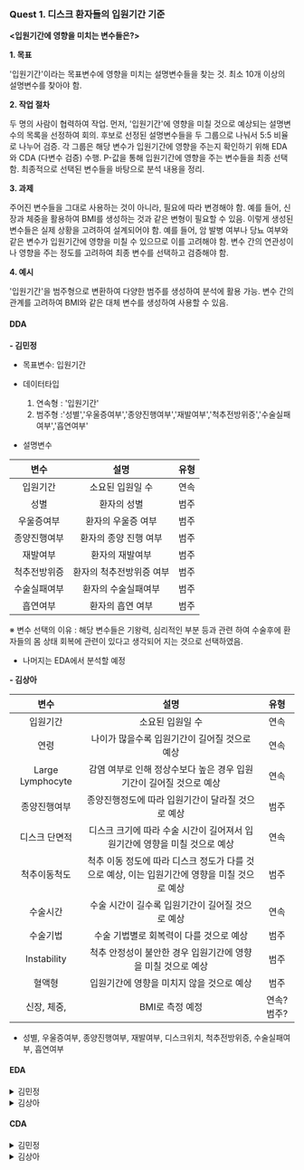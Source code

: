 ### Quest 1. 디스크 환자들의 입원기간 기준

**<입원기간에 영향을 미치는 변수들은?>**

**1. 목표**

'입원기간'이라는 목표변수에 영향을 미치는 설명변수들을 찾는 것.
최소 10개 이상의 설명변수를 찾아야 함.

**2. 작업 절차**

두 명의 사람이 협력하여 작업.
먼저, '입원기간'에 영향을 미칠 것으로 예상되는 설명변수의 목록을 선정하여 회의.
후보로 선정된 설명변수들을 두 그룹으로 나눠서 5:5 비율로 나누어 검증.
각 그룹은 해당 변수가 입원기간에 영향을 주는지 확인하기 위해 EDA와 CDA (다변수 검증) 수행.
P-값을 통해 입원기간에 영향을 주는 변수들을 최종 선택함.
최종적으로 선택된 변수들을 바탕으로 분석 내용을 정리.

**3. 과제**

주어진 변수들을 그대로 사용하는 것이 아니라, 필요에 따라 변경해야 함.
예를 들어, 신장과 체중을 활용하여 BMI를 생성하는 것과 같은 변형이 필요할 수 있음.
이렇게 생성된 변수들은 실제 상황을 고려하여 설계되어야 함.
예를 들어, 암 발병 여부나 당뇨 여부와 같은 변수가 입원기간에 영향을 미칠 수 있으므로 이를 고려해야 함.
변수 간의 연관성이나 영향을 주는 정도를 고려하여 최종 변수를 선택하고 검증해야 함.

**4. 예시**

'입원기간'을 범주형으로 변환하여 다양한 범주를 생성하여 분석에 활용 가능.
변수 간의 관계를 고려하여 BMI와 같은 대체 변수를 생성하여 사용할 수 있음.


#### DDA 



**- 김민정**

- 목표변수: 입원기간
- 데이터타입
    1. 연속형 : '입원기간'
    2. 범주형 :'성별','우울증여부','종양진행여부','재발여부','척추전방위증','수술실패여부','흡연여부'

- 설명변수

 | 변수 | 설명 | 유형 |
 | :--: | :--: | :--: |
 | 입원기간 | 소요된 입원일 수 | 연속 |
 | 성별 | 환자의 성별 | 범주 |
 | 우울증여부 | 환자의 우울증 여부 | 범주 |
 | 종양진행여부 | 환자의 종양 진행 여부 | 범주 |
 | 재발여부 | 환자의 재발여부 | 범주 |
 | 척추전방위증 | 환자의 척추전방위증 여부 | 범주 |
 | 수술실패여부 | 환자의 수술실패여부 | 범주 |
 | 흡연여부 | 환자의 흡연 여부  | 범주 |

 ※ 변수 선택의 이유 : 해당 변수들은 기왕력, 심리적인 부분 등과 관련 하여 수술후에 환자들의 몸 상태 회복에 관련이 있다고 생각되어 지는 것으로 선택하였음.

    
- 나머지는 EDA에서 분석할 예정 


**- 김상아** 


| 변수 | 설명 | 유형 |
| :--: | :--: | :--: |
| 입원기간 | 소요된 입원일 수 | 연속 |
| 연령 | 나이가 많을수록 입원기간이 길어질 것으로 예상 | 연속 |
| Large Lymphocyte | 감염 여부로 인해 정상수보다 높은 경우 입원기간이 길어질 것으로 예상 | 연속 |
| 종양진행여부 | 종양진행정도에 따라 입원기간이 달라질 것으로 예상 | 범주 |
| 디스크 단면적 | 디스크 크기에 따라 수술 시간이 길어져서 입원기간에 영향을 미칠 것으로 예상 | 연속 |
| 척추이동척도 | 척추 이동 정도에 따라 디스크 정도가 다를 것으로 예상, 이는 입원기간에 영향을 미칠 것으로 예상 | 범주 |
| 수술시간 | 수술 시간이 길수록 입원기간이 길어질 것으로 예상 | 연속 |
| 수술기법 | 수술 기법별로 회복력이 다를 것으로 예상 | 범주 |
| Instability | 척추 안정성이 불안한 경우 입원기간에 영향을 미칠 것으로 예상 | 범주 |
| 혈액형 | 입원기간에 영향을 미치지 않을 것으로 예상 | 범주 |
| 신장, 체중,  | BMI로 측정 예정 | 연속?범주? |
+ 성별, 우울증여부, 종양진행여부, 재발여부, 디스크위치, 척추전방위증, 수술실패여부, 흡연여부 



#### EDA 

<details>

<summary> 김민정 </summary>

#### 상관관계  확인 필요 (스토리)
- 목표변수 : '입원기간'
- 설명변수: 
    - '성별'     : 남성보다 여성의 입원기간이 조금 늘어나는 것으로 확인됨
    - '우울증여부'     : - 우울증이 없는 환자의 입원기간이 더 긴 것으로 봐서 우울증과 입원기관의 상관관계가 없어보임. 
    - '종양진행여부': 0(종양없음)에 비해 1(종양있음) 가까울 수록 입원기간이 길어진 것을 확인함.  
    - '재발여부'     : 0>1에 비해 입원기간이 길어진 것으로 확인 되었음. 
    - '디스크위치' : 디스크위치가 12에 있을수록 입원기간이 길어진 것을 확인할 수 있음. 
    - '척추전방위증'     : 1에 가까울수록 입원기간이 길어진 것을 확인할 수 잇음 . 
    - '수술실패여부'     : 1에 가까울수록 입원기간이 상대적으로 길어진 것을 확인함. 
    - '흡연여부'   : 1에 가까울수록 입원기간이 길어진 것을 확인함.  (확증 데이터 분석) 
    - ※ 구체적인 통계적수치 및  증명은 CDA에서  보여줄 예정 .


 | 변수 | 상관관계분석 |
 | :--: | :--: |
 | 성별 | 남성보다 여성의 입원기간이 조금 늘어나는 것으로 확인됨 | 
 | 우울증여부 | 우울증이 없는 환자의 입원기간이 더 긴 것으로 봐서 우울증과 입원기관의 상관관계가 없어보임.  | 
 | 종양진행여부 | 0(종양없음)에 비해 1(종양있음) 가까울 수록 입원기간이 길어진 것을 확인함.  | 
 | 재발여부 |  0>1에 비해 입원기간이 길어진 것으로 확인 되었음. | 
 | 디스크위치 |  디스크위치가 12에 있을수록 입원기간이 길어진 것을 확인할 수 있음.  | 
 | 척추전방위증 | 1에 가까울수록 입원기간이 길어진 것을 확인할 수 잇음 .  | 
 | 수술실패여부 | 1에 가까울수록 입원기간이 상대적으로 길어진 것을 확인함. | 
 | 흡연여부 | 1에 가까울수록 입원기간이 길어진 것을 확인함.  (확증 데이터 분석)   | 



</details>

<details>

<summary> 김상아 </summary>


#### 연령-입원기간
- 연속-연속? scatter??
- 연령은 입원기간에 영향을 미치지 않는 것으로 보여짐. 
    - 입원기간 4주 이하에서 50대가 많이 입원하는것으로 보여짐
    - 입원기간 4주 초과에서 오히려 30대, 60대 많이 입원하는 것으로 보여짐 (직업 or 생활환경에 영향을 많이 받았을거같은..)


#### Large Lymphocyte-입원기간
- 연속-연속?
- 림프구 수와 입원기간은 연관성이 보이지 않음. 
        - 림프수 중앙값 이상만 filter해도 입원기간과는 무관해보임. 
#### 종양진행여부-입원기간
- 범주-연속
- 종양 진행이 없을때보다 있을 때 입원기간이 조금 늘어나는 것으로 보이나 이의 값의 variation이 크므로 검증이 필수


</details>

#### CDA


<details>

correlation coefficient(상관관계) : -1 ~ 1 사이 (0에 가까우면 관계없음, -1에 가까우면 반비례, 1에 가까우면 비례(기준:p-value 0.05) 대립가설 참)

<summary> 김민정 </summary>


 | 변수 | 상관관계분석 |
 | :--: | :--: |
 | 성별 | 성별여부에 따라 입원기간이 달라진다. (pvalue=0.020078985134036376) | 
 | 우울증여부 | 우울증여부에 따라 입원기간이 달라진다.(pvalue=0.43010996030030846)  | 
 | 종양진행여부 | 종양진행여부에 따라 입원기간이 달라지지 않는다(pvalue=0.7828236862614054) | 
 | 재발여부 | 재발여부에 따라 입원기간이 달라지지 않는다.(pvalue=0.8191972544259549) | 
 | 디스크위치 |  디디스크위치에 따라 입원기간이 달라지지 않는다.(pvalue= 0.8337244482483455)  | 
 | 척추전방위증 | 척추전방위증에 따라 입원기간이 달라진다. (pvalue= 0.3433432535716532)  | 
 | 수술실패여부 | 수술실패여부에 따라 입원기간이 달라지지 않는다.(pvalue=0.8150274407287285) | 
 | 흡연여부 | 흡연여부에 따라 입원기간이 달라지지 않는다. (pvalue=0.8150274407287285) (확증 데이터 분석)   | 



</details>



<details>

<summary> 김상아 </summary>


</details>



</details>


